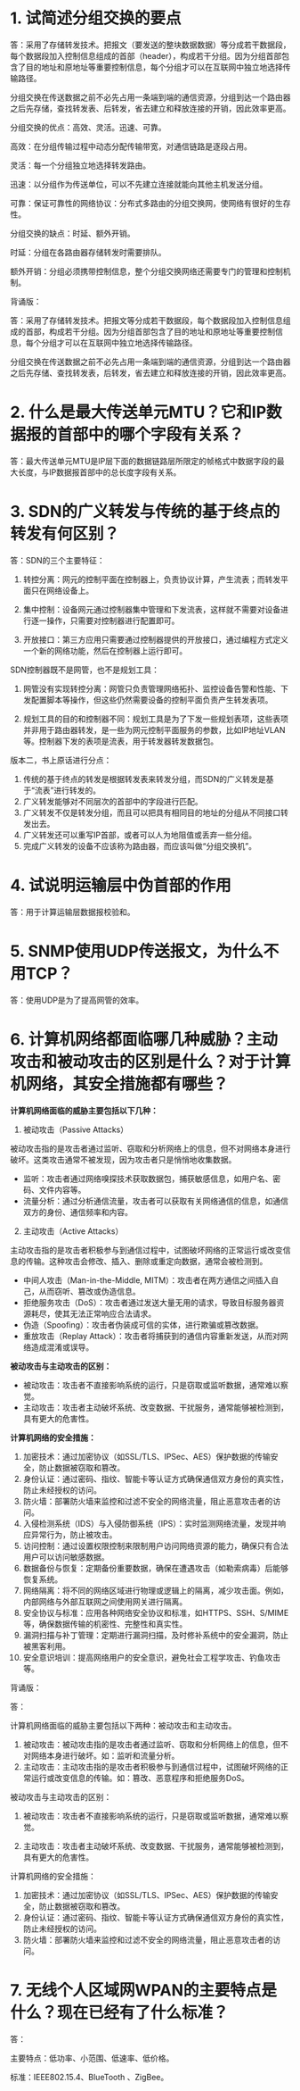 # 1. 试简述分组交换的要点

答：采用了存储转发技术。把报文（要发送的整块数据数据）等分成若干数据段，每个数据段加入控制信息组成的首部（header），构成若干分组。因为分组首部包含了目的地址和原地址等重要控制信息，每个分组才可以在互联网中独立地选择传输路径。

分组交换在传送数据之前不必先占用一条端到端的通信资源，分组到达一个路由器之后先存储，查找转发表、后转发，省去建立和释放连接的开销，因此效率更高。

分组交换的优点：高效、灵活。迅速、可靠。

高效：在分组传输过程中动态分配传输带宽，对通信链路是逐段占用。

灵活：每一个分组独立地选择转发路由。

迅速：以分组作为传送单位，可以不先建立连接就能向其他主机发送分组。

可靠：保证可靠性的网络协议：分布式多路由的分组交换网，使网络有很好的生存性。

分组交换的缺点：时延、额外开销。

时延：分组在各路由器存储转发时需要排队。

额外开销：分组必须携带控制信息，整个分组交换网络还需要专门的管理和控制机制。



背诵版：

答：采用了存储转发技术。把报文等分成若干数据段，每个数据段加入控制信息组成的首部，构成若干分组。因为分组首部包含了目的地址和原地址等重要控制信息，每个分组才可以在互联网中独立地选择传输路径。

分组交换在传送数据之前不必先占用一条端到端的通信资源，分组到达一个路由器之后先存储、查找转发表，后转发，省去建立和释放连接的开销，因此效率更高。

# 2. 什么是最大传送单元MTU？它和IP数据报的首部中的哪个字段有关系？

答：最大传送单元MTU是IP层下面的数据链路层所限定的帧格式中数据字段的最大长度，与IP数据报首部中的总长度字段有关系。

# 3. SDN的广义转发与传统的基于终点的转发有何区别？

答：SDN的三个主要特征：

1. 转控分离：网元的控制平面在控制器上，负责协议计算，产生流表；而转发平面只在网络设备上。

2. 集中控制：设备网元通过控制器集中管理和下发流表，这样就不需要对设备进行逐一操作，只需要对控制器进行配置即可。

3. 开放接口：第三方应用只需要通过控制器提供的开放接口，通过编程方式定义一个新的网络功能，然后在控制器上运行即可。

SDN控制器既不是网管，也不是规划工具：

1. 网管没有实现转控分离：网管只负责管理网络拓扑、监控设备告警和性能、下发配置脚本等操作，但这些仍然需要设备的控制平面负责产生转发表项。

2. 规划工具的目的和控制器不同：规划工具是为了下发一些规划表项，这些表项并非用于路由器转发，是一些为网元控制平面服务的参数，比如IP地址VLAN等。控制器下发的表项是流表，用于转发器转发数据包。



版本二，书上原话进行分点：

1. 传统的基于终点的转发是根据转发表来转发分组，而SDN的广义转发是基于“流表”进行转发的。
2. 广义转发能够对不同层次的首部中的字段进行匹配。
3. 广义转发不仅是转发分组，而且可以把具有相同目的地址的分组从不同接口转发出去。
4. 广义转发还可以重写IP首部，或者可以人为地阻值或丢弃一些分组。
5. 完成广义转发的设备不应该称为路由器，而应该叫做“分组交换机”。

# 4. 试说明运输层中伪首部的作用

答：用于计算运输层数据报校验和。

# 5. SNMP使用UDP传送报文，为什么不用TCP？

答：使用UDP是为了提高网管的效率。

# 6. 计算机网络都面临哪几种威胁？主动攻击和被动攻击的区别是什么？对于计算机网络，其安全措施都有哪些？

**计算机网络面临的威胁主要包括以下几种：**

1. 被动攻击（Passive Attacks）

被动攻击指的是攻击者通过监听、窃取和分析网络上的信息，但不对网络本身进行破坏。这类攻击通常不被发现，因为攻击者只是悄悄地收集数据。

- 监听：攻击者通过网络嗅探技术获取数据包，捕获敏感信息，如用户名、密码、文件内容等。
- 流量分析：通过分析通信流量，攻击者可以获取有关网络通信的信息，如通信双方的身份、通信频率和内容。

2. 主动攻击（Active Attacks）

主动攻击指的是攻击者积极参与到通信过程中，试图破坏网络的正常运行或改变信息的传输。这种攻击会修改、插入、删除或重定向数据，通常会被检测到。

- 中间人攻击（Man-in-the-Middle, MITM）：攻击者在两方通信之间插入自己，从而窃听、篡改或伪造信息。
- 拒绝服务攻击（DoS）：攻击者通过发送大量无用的请求，导致目标服务器资源耗尽，使其无法正常响应合法请求。
- 伪造（Spoofing）：攻击者伪装成可信的实体，进行欺骗或篡改数据。
- 重放攻击（Replay Attack）：攻击者将捕获到的通信内容重新发送，从而对网络造成混淆或误导。



**被动攻击与主动攻击的区别：**

- 被动攻击：攻击者不直接影响系统的运行，只是窃取或监听数据，通常难以察觉。
- 主动攻击：攻击者主动破坏系统、改变数据、干扰服务，通常能够被检测到，具有更大的危害性。



**计算机网络的安全措施：**

1. 加密技术：通过加密协议（如SSL/TLS、IPSec、AES）保护数据的传输安全，防止数据被窃取和篡改。
2. 身份认证：通过密码、指纹、智能卡等认证方式确保通信双方身份的真实性，防止未经授权的访问。
3. 防火墙：部署防火墙来监控和过滤不安全的网络流量，阻止恶意攻击者的访问。
4. 入侵检测系统（IDS）与入侵防御系统（IPS）：实时监测网络流量，发现并响应异常行为，防止被攻击。
5. 访问控制：通过设置权限控制来限制用户访问网络资源的能力，确保只有合法用户可以访问敏感数据。
6. 数据备份与恢复：定期备份重要数据，确保在遭遇攻击（如勒索病毒）后能够恢复系统。
7. 网络隔离：将不同的网络区域进行物理或逻辑上的隔离，减少攻击面。例如，内部网络与外部互联网之间使用网关进行隔离。
8. 安全协议与标准：应用各种网络安全协议和标准，如HTTPS、SSH、S/MIME等，确保数据传输的机密性、完整性和真实性。
9. 漏洞扫描与补丁管理：定期进行漏洞扫描，及时修补系统中的安全漏洞，防止被黑客利用。
10. 安全意识培训：提高网络用户的安全意识，避免社会工程学攻击、钓鱼攻击等。



背诵版：

答：

计算机网络面临的威胁主要包括以下两种：被动攻击和主动攻击。

1. 被动攻击：被动攻击指的是攻击者通过监听、窃取和分析网络上的信息，但不对网络本身进行破坏。如：监听和流量分析。
2. 主动攻击：主动攻击指的是攻击者积极参与到通信过程中，试图破坏网络的正常运行或改变信息的传输。如：篡改、恶意程序和拒绝服务DoS。

被动攻击与主动攻击的区别：

1. 被动攻击：攻击者不直接影响系统的运行，只是窃取或监听数据，通常难以察觉。

2. 主动攻击：攻击者主动破坏系统、改变数据、干扰服务，通常能够被检测到，具有更大的危害性。

计算机网络的安全措施：

1. 加密技术：通过加密协议（如SSL/TLS、IPSec、AES）保护数据的传输安全，防止数据被窃取和篡改。
2. 身份认证：通过密码、指纹、智能卡等认证方式确保通信双方身份的真实性，防止未经授权的访问。
3. 防火墙：部署防火墙来监控和过滤不安全的网络流量，阻止恶意攻击者的访问。

# 7. 无线个人区域网WPAN的主要特点是什么？现在已经有了什么标准？

答：

主要特点：低功率、小范围、低速率、低价格。

标准：IEEE802.15.4、BlueTooth 、ZigBee。
